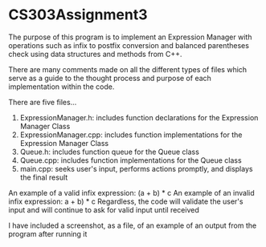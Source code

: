 # CS303Assignment3

The purpose of this program is to implement an Expression Manager with operations such as infix to postfix conversion and balanced parentheses check using data structures and methods from C++.

There are many comments made on all the different types of files which serve as a guide to the thought process and purpose of each implementation within the code. 

There are five files... 
  1. ExpressionManager.h: includes function declarations for the Expression Manager Class
  2. ExpressionManager.cpp: includes function implementations for the Expression Manager Class
  3. Queue.h: includes function queue for the Queue class
  4. Queue.cpp: includes function implementations for the Queue class
  5. main.cpp: seeks user's input, performs actions promptly, and displays the final result

An example of a valid infix expression: (a + b) * c
An example of an invalid infix expression: a + b) * c
Regardless, the code will validate the user's input and will continue to ask for valid input until received

I have included a screenshot, as a file, of an example of an output from the program after running it
